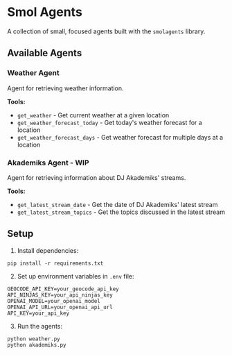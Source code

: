 # Smol Agents

A collection of small, focused agents built with the `smolagents` library.

## Available Agents

### Weather Agent
Agent for retrieving weather information.

**Tools:**
- `get_weather` - Get current weather at a given location
- `get_weather_forecast_today` - Get today's weather forecast for a location
- `get_weather_forecast_days` - Get weather forecast for multiple days at a location

### Akademiks Agent - WIP
Agent for retrieving information about DJ Akademiks' streams.

**Tools:**
- `get_latest_stream_date` - Get the date of DJ Akademiks' latest stream
- `get_latest_stream_topics` - Get the topics discussed in the latest stream

## Setup

1. Install dependencies:
```
pip install -r requirements.txt
```

2. Set up environment variables in `.env` file:
```
GEOCODE_API_KEY=your_geocode_api_key
API_NINJAS_KEY=your_api_ninjas_key
OPENAI_MODEL=your_openai_model
OPENAI_API_URL=your_openai_api_url
API_KEY=your_api_key
```

3. Run the agents:
```
python weather.py
python akademiks.py
```
